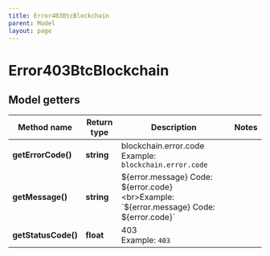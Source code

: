 ```yaml
---
title: Error403BtcBlockchain
parent: Model
layout: page
---
```


# Error403BtcBlockchain

## Model getters

Method name | Return type | Description | Notes
------------ | ------------- | ------------- | -------------
**getErrorCode()** | **string** | blockchain.error.code <br>Example: `blockchain.error.code` |
**getMessage()** | **string** | ${error.message} Code: ${error.code} <br>Example: `${error.message} Code: ${error.code}` |
**getStatusCode()** | **float** | 403 <br>Example: `403` |

